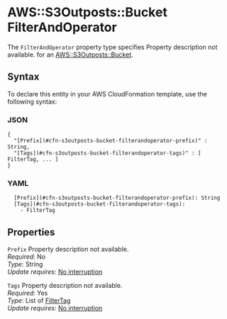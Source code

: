 # AWS::S3Outposts::Bucket FilterAndOperator<a name="aws-properties-s3outposts-bucket-filterandoperator"></a>

<a name="aws-properties-s3outposts-bucket-filterandoperator-description"></a>The `FilterAndOperator` property type specifies Property description not available\. for an [AWS::S3Outposts::Bucket](aws-resource-s3outposts-bucket.md)\.

## Syntax<a name="aws-properties-s3outposts-bucket-filterandoperator-syntax"></a>

To declare this entity in your AWS CloudFormation template, use the following syntax:

### JSON<a name="aws-properties-s3outposts-bucket-filterandoperator-syntax.json"></a>

```
{
  "[Prefix](#cfn-s3outposts-bucket-filterandoperator-prefix)" : String,
  "[Tags](#cfn-s3outposts-bucket-filterandoperator-tags)" : [ FilterTag, ... ]
}
```

### YAML<a name="aws-properties-s3outposts-bucket-filterandoperator-syntax.yaml"></a>

```
  [Prefix](#cfn-s3outposts-bucket-filterandoperator-prefix): String
  [Tags](#cfn-s3outposts-bucket-filterandoperator-tags):
    - FilterTag
```

## Properties<a name="aws-properties-s3outposts-bucket-filterandoperator-properties"></a>

`Prefix` <a name="cfn-s3outposts-bucket-filterandoperator-prefix"></a>
Property description not available\.  
_Required_: No  
_Type_: String  
_Update requires_: [No interruption](https://docs.aws.amazon.com/AWSCloudFormation/latest/UserGuide/using-cfn-updating-stacks-update-behaviors.html#update-no-interrupt)

`Tags` <a name="cfn-s3outposts-bucket-filterandoperator-tags"></a>
Property description not available\.  
_Required_: Yes  
_Type_: List of [FilterTag](aws-properties-s3outposts-bucket-filtertag.md)  
_Update requires_: [No interruption](https://docs.aws.amazon.com/AWSCloudFormation/latest/UserGuide/using-cfn-updating-stacks-update-behaviors.html#update-no-interrupt)
